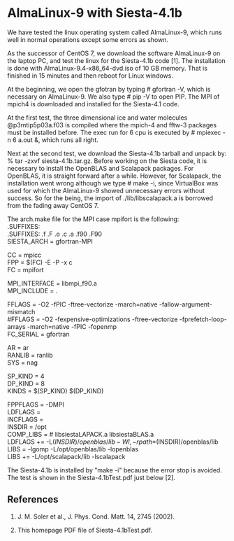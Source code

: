 # AlmaLinux-9 with Siesta-4.1b

We have tested the linux operating system called AlmaLinux-9, which 
runs well in normal operations except some errors as shown.

As the successor of CentOS 7, we download the software AlmaLinux-9 
on the laptop PC, and test the linux for the Siesta-4.1b code [1].
The installation is done with AlmaLinux-9.4-x86_64-dvd.iso
of 10 GB memory.  That is finished in 15 minutes and then reboot
for Linux windows.

At the beginning, we open the gfotran by typing # gfortran -V, which
is necessary on AlmaLinux-9. We also type # pip -V to open PIP.
The MPI of mpich4 is downloaded and installed for the Siesta-4.1 code.

At the first test, the three dimensional ice and water molecules 
@p3mtip5p03a.f03 is compiled where the mpich-4 and fftw-3 packages
must be installed before. 
The exec run for 6 cpu is executed by # mpiexec -n 6 a.out &, 
which runs all right.

Next at the second test, we download the Siesta-4.1b tarball and unpack by:  
% tar -zxvf siesta-4.1b.tar.gz. Before working on the Siesta code, 
it is necessary to install the OpenBLAS and Scalapack packages.
For OpenBLAS, it is straight forward after a while.
However, for Scalapack, the installation went wrong although 
we type # make -i, since VirtualBox was used for which 
the AlmaLinux-9 showed unnecessary errors without success.
So for the being, the import of ./lib/libscalapack.a is borrowed from 
the fading away CentOS 7.

The arch.make file for the MPI case mpifort is the following:  
  .SUFFIXES:  
  .SUFFIXES: .f .F .o .c .a .f90 .F90  
  SIESTA_ARCH = gfortran-MPI  

  CC = mpicc  
  FPP = $(FC) -E -P -x c  
  FC = mpifort  

  MPI_INTERFACE = libmpi_f90.a  
  MPI_INCLUDE = .   

  FFLAGS = -O2 -fPIC -ftree-vectorize -march=native -fallow-argument-mismatch  
 #FFLAGS = -O2 -fexpensive-optimizations -ftree-vectorize -fprefetch-loop-arrays -march=native -fPIC -fopenmp  
  FC_SERIAL = gfortran  

  AR = ar  
  RANLIB = ranlib  
  SYS = nag  

  SP_KIND = 4  
  DP_KIND = 8  
  KINDS   = $(SP_KIND) $(DP_KIND)   
  
  FPPFLAGS = -DMPI   
  LDFLAGS  =  
  INCFLAGS =  
  INSDIR = /opt  
  COMP_LIBS =     # libsiestaLAPACK.a libsiestaBLAS.a  
  LDFLAGS += -L$(INSDIR)/openblas/lib -Wl,-rpath=$(INSDIR)/openblas/lib  
  LIBS = -lgomp -L/opt/openblas/lib -lopenblas  
  LIBS += -L/opt/scalapack/lib -lscalapack  

The Siesta-4.1b is installed by "make -i" because the error stop is avoided.
The test is shown in the Siesta-4.1bTest.pdf just below [2].


## References

1. J. M. Soler et al., J. Phys. Cond. Matt. 14, 2745 (2002).

2. This homepage PDF file of Siesta-4.1bTest.pdf. 
